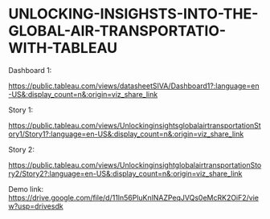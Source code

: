 # UNLOCKING-INSIGHSTS-INTO-THE-GLOBAL-AIR-TRANSPORTATIO-WITH-TABLEAU

Dashboard 1:

https://public.tableau.com/views/datasheetSIVA/Dashboard1?:language=en-US&:display_count=n&:origin=viz_share_link

Story 1:

https://public.tableau.com/views/UnlockinginsightsglobalairtransportationStory1/Story1?:language=en-US&:display_count=n&:origin=viz_share_link 


Story 2:

https://public.tableau.com/views/UnlockinginsightglobalairtransportationStory2/Story2?:language=en-US&:display_count=n&:origin=viz_share_link


Demo link:
 https://drive.google.com/file/d/11ln56PluKnlNAZPeqJVQs0eMcRK2OiF2/view?usp=drivesdk
